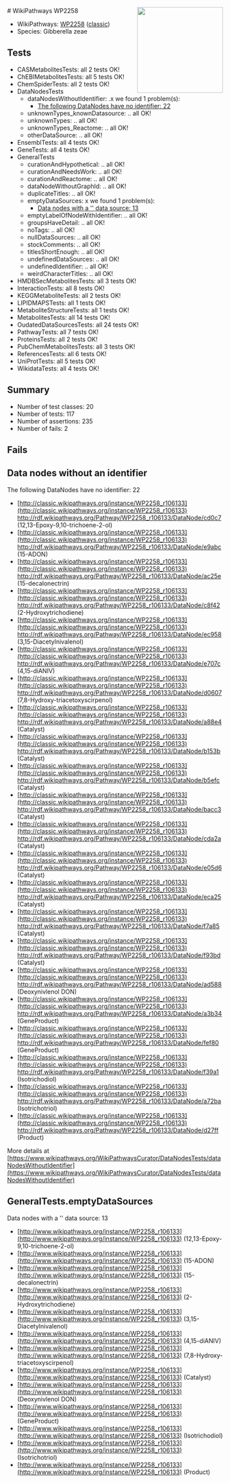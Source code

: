 <img style="float: right; width: 200px" src="https://upload.wikimedia.org/wikipedia/commons/thumb/8/83/Wplogo_with_text_500.png/640px-Wplogo_with_text_500.png" />
# WikiPathways WP2258

* WikiPathways: [WP2258](https://wikipathways.org/pathways/WP2258) ([classic](https://classic.wikipathways.org/instance/WP2258))
* Species: Gibberella zeae
## Tests
* CASMetabolitesTests: all 2 tests OK!
* ChEBIMetabolitesTests: all 5 tests OK!
* ChemSpiderTests: all 2 tests OK!
* DataNodesTests
    * dataNodesWithoutIdentifier: .x we found 1 problem(s):
        * [The following DataNodes have no identifier: 22](#8792c4b1)
    * unknownTypes_knownDatasource: .. all OK!
    * unknownTypes: .. all OK!
    * unknownTypes_Reactome: .. all OK!
    * otherDataSource: .. all OK!
* EnsemblTests: all 4 tests OK!
* GeneTests: all 4 tests OK!
* GeneralTests
    * curationAndHypothetical: .. all OK!
    * curationAndNeedsWork: .. all OK!
    * curationAndReactome: .. all OK!
    * dataNodeWithoutGraphId: .. all OK!
    * duplicateTitles: .. all OK!
    * emptyDataSources: x we found 1 problem(s):
        * [Data nodes with a '' data source: 13](#6531d9e7)
    * emptyLabelOfNodeWithIdentifier: .. all OK!
    * groupsHaveDetail: .. all OK!
    * noTags: .. all OK!
    * nullDataSources: .. all OK!
    * stockComments: .. all OK!
    * titlesShortEnough: .. all OK!
    * undefinedDataSources: .. all OK!
    * undefinedIdentifier: .. all OK!
    * weirdCharacterTitles: .. all OK!
* HMDBSecMetabolitesTests: all 3 tests OK!
* InteractionTests: all 8 tests OK!
* KEGGMetaboliteTests: all 2 tests OK!
* LIPIDMAPSTests: all 1 tests OK!
* MetaboliteStructureTests: all 1 tests OK!
* MetabolitesTests: all 14 tests OK!
* OudatedDataSourcesTests: all 24 tests OK!
* PathwayTests: all 7 tests OK!
* ProteinsTests: all 2 tests OK!
* PubChemMetabolitesTests: all 3 tests OK!
* ReferencesTests: all 6 tests OK!
* UniProtTests: all 5 tests OK!
* WikidataTests: all 4 tests OK!


## Summary

* Number of test classes: 20
* Number of tests: 117
* Number of assertions: 235
* Number of fails: 2

## Fails

<a name="8792c4b1" />

## Data nodes without an identifier

The following DataNodes have no identifier: 22

* [http://classic.wikipathways.org/instance/WP2258_r106133](http://classic.wikipathways.org/instance/WP2258_r106133) http://rdf.wikipathways.org/Pathway/WP2258_r106133/DataNode/cd0c7 (12,13-Epoxy-9,10-trichoene-2-ol)
* [http://classic.wikipathways.org/instance/WP2258_r106133](http://classic.wikipathways.org/instance/WP2258_r106133) http://rdf.wikipathways.org/Pathway/WP2258_r106133/DataNode/e9abc (15-ADON)
* [http://classic.wikipathways.org/instance/WP2258_r106133](http://classic.wikipathways.org/instance/WP2258_r106133) http://rdf.wikipathways.org/Pathway/WP2258_r106133/DataNode/ac25e (15-decalonectrin)
* [http://classic.wikipathways.org/instance/WP2258_r106133](http://classic.wikipathways.org/instance/WP2258_r106133) http://rdf.wikipathways.org/Pathway/WP2258_r106133/DataNode/c8f42 (2-Hydroxytrichodiene)
* [http://classic.wikipathways.org/instance/WP2258_r106133](http://classic.wikipathways.org/instance/WP2258_r106133) http://rdf.wikipathways.org/Pathway/WP2258_r106133/DataNode/ec958 (3,15-Diacetylnivalenol)
* [http://classic.wikipathways.org/instance/WP2258_r106133](http://classic.wikipathways.org/instance/WP2258_r106133) http://rdf.wikipathways.org/Pathway/WP2258_r106133/DataNode/e707c (4,15-diANIV)
* [http://classic.wikipathways.org/instance/WP2258_r106133](http://classic.wikipathways.org/instance/WP2258_r106133) http://rdf.wikipathways.org/Pathway/WP2258_r106133/DataNode/d0607 (7,8-Hydroxy-triacetoxyscirpenol)
* [http://classic.wikipathways.org/instance/WP2258_r106133](http://classic.wikipathways.org/instance/WP2258_r106133) http://rdf.wikipathways.org/Pathway/WP2258_r106133/DataNode/a88e4 (Catalyst)
* [http://classic.wikipathways.org/instance/WP2258_r106133](http://classic.wikipathways.org/instance/WP2258_r106133) http://rdf.wikipathways.org/Pathway/WP2258_r106133/DataNode/b153b (Catalyst)
* [http://classic.wikipathways.org/instance/WP2258_r106133](http://classic.wikipathways.org/instance/WP2258_r106133) http://rdf.wikipathways.org/Pathway/WP2258_r106133/DataNode/b5efc (Catalyst)
* [http://classic.wikipathways.org/instance/WP2258_r106133](http://classic.wikipathways.org/instance/WP2258_r106133) http://rdf.wikipathways.org/Pathway/WP2258_r106133/DataNode/bacc3 (Catalyst)
* [http://classic.wikipathways.org/instance/WP2258_r106133](http://classic.wikipathways.org/instance/WP2258_r106133) http://rdf.wikipathways.org/Pathway/WP2258_r106133/DataNode/cda2a (Catalyst)
* [http://classic.wikipathways.org/instance/WP2258_r106133](http://classic.wikipathways.org/instance/WP2258_r106133) http://rdf.wikipathways.org/Pathway/WP2258_r106133/DataNode/e05d6 (Catalyst)
* [http://classic.wikipathways.org/instance/WP2258_r106133](http://classic.wikipathways.org/instance/WP2258_r106133) http://rdf.wikipathways.org/Pathway/WP2258_r106133/DataNode/eca25 (Catalyst)
* [http://classic.wikipathways.org/instance/WP2258_r106133](http://classic.wikipathways.org/instance/WP2258_r106133) http://rdf.wikipathways.org/Pathway/WP2258_r106133/DataNode/f7a85 (Catalyst)
* [http://classic.wikipathways.org/instance/WP2258_r106133](http://classic.wikipathways.org/instance/WP2258_r106133) http://rdf.wikipathways.org/Pathway/WP2258_r106133/DataNode/f93bd (Catalyst)
* [http://classic.wikipathways.org/instance/WP2258_r106133](http://classic.wikipathways.org/instance/WP2258_r106133) http://rdf.wikipathways.org/Pathway/WP2258_r106133/DataNode/ad588 (Deoxynivlenol
DON)
* [http://classic.wikipathways.org/instance/WP2258_r106133](http://classic.wikipathways.org/instance/WP2258_r106133) http://rdf.wikipathways.org/Pathway/WP2258_r106133/DataNode/a3b34 (GeneProduct)
* [http://classic.wikipathways.org/instance/WP2258_r106133](http://classic.wikipathways.org/instance/WP2258_r106133) http://rdf.wikipathways.org/Pathway/WP2258_r106133/DataNode/fef80 (GeneProduct)
* [http://classic.wikipathways.org/instance/WP2258_r106133](http://classic.wikipathways.org/instance/WP2258_r106133) http://rdf.wikipathways.org/Pathway/WP2258_r106133/DataNode/f39a1 (Isotrichodiol)
* [http://classic.wikipathways.org/instance/WP2258_r106133](http://classic.wikipathways.org/instance/WP2258_r106133) http://rdf.wikipathways.org/Pathway/WP2258_r106133/DataNode/a72ba (Isotrichotriol)
* [http://classic.wikipathways.org/instance/WP2258_r106133](http://classic.wikipathways.org/instance/WP2258_r106133) http://rdf.wikipathways.org/Pathway/WP2258_r106133/DataNode/d27ff (Product)


More details at [https://www.wikipathways.org/WikiPathwaysCurator/DataNodesTests/dataNodesWithoutIdentifier](https://www.wikipathways.org/WikiPathwaysCurator/DataNodesTests/dataNodesWithoutIdentifier)

<a name="6531d9e7" />

## GeneralTests.emptyDataSources

Data nodes with a '' data source: 13

* [http://www.wikipathways.org/instance/WP2258_r106133](http://www.wikipathways.org/instance/WP2258_r106133) (12,13-Epoxy-9,10-trichoene-2-ol)
* [http://www.wikipathways.org/instance/WP2258_r106133](http://www.wikipathways.org/instance/WP2258_r106133) (15-ADON)
* [http://www.wikipathways.org/instance/WP2258_r106133](http://www.wikipathways.org/instance/WP2258_r106133) (15-decalonectrin)
* [http://www.wikipathways.org/instance/WP2258_r106133](http://www.wikipathways.org/instance/WP2258_r106133) (2-Hydroxytrichodiene)
* [http://www.wikipathways.org/instance/WP2258_r106133](http://www.wikipathways.org/instance/WP2258_r106133) (3,15-Diacetylnivalenol)
* [http://www.wikipathways.org/instance/WP2258_r106133](http://www.wikipathways.org/instance/WP2258_r106133) (4,15-diANIV)
* [http://www.wikipathways.org/instance/WP2258_r106133](http://www.wikipathways.org/instance/WP2258_r106133) (7,8-Hydroxy-triacetoxyscirpenol)
* [http://www.wikipathways.org/instance/WP2258_r106133](http://www.wikipathways.org/instance/WP2258_r106133) (Catalyst)
* [http://www.wikipathways.org/instance/WP2258_r106133](http://www.wikipathways.org/instance/WP2258_r106133) (Deoxynivlenol
DON)
* [http://www.wikipathways.org/instance/WP2258_r106133](http://www.wikipathways.org/instance/WP2258_r106133) (GeneProduct)
* [http://www.wikipathways.org/instance/WP2258_r106133](http://www.wikipathways.org/instance/WP2258_r106133) (Isotrichodiol)
* [http://www.wikipathways.org/instance/WP2258_r106133](http://www.wikipathways.org/instance/WP2258_r106133) (Isotrichotriol)
* [http://www.wikipathways.org/instance/WP2258_r106133](http://www.wikipathways.org/instance/WP2258_r106133) (Product)


